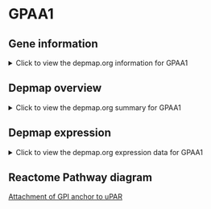 <h1>GPAA1</h1>

<h2>Gene information</h2>
<details>
  <summary>Click to view the depmap.org information for GPAA1</summary>
  <iframe src="https://depmap.org/portal/gene/GPAA1?tab=about" style="border:none;width:100%;height:800px"></iframe>
</details>

<h2>Depmap overview</h2>
<details>
  <summary>Click to view the depmap.org summary for GPAA1</summary>
  <iframe src="https://depmap.org/portal/gene/GPAA1?tab=overview" style="border:none;width:100%;height:800px"></iframe>
</details>

<h2>Depmap expression</h2>
<details>
  <summary>Click to view the depmap.org expression data for GPAA1</summary>
  <iframe src="https://depmap.org/portal/gene/GPAA1?tab=characterization" style="border:none;width:100%;height:800px"></iframe>
</details>



<h2>Reactome Pathway diagram</h2>
<a href="https://reactome.org/PathwayBrowser/#/R-HSA-162791">Attachment of GPI anchor to uPAR</a>



